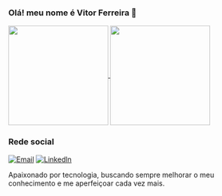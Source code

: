 ### Olá! meu nome é Vitor Ferreira 👋

<a href="https://github.com/VitorFeerreira/github-readme-stats">
  <img height=200 align="center" src="https://github-readme-stats.vercel.app/api?username=VitorFeerreira&show_icons=true&theme=dracula" />
</a>
<a href="https://github.com/VitorFerreira/convoychat">
  <img height=200 align="center" src="https://github-readme-stats.vercel.app/api/top-langs?username=VitorFeerreira&layout=compact&langs_count=8&card_width=320&show_icons=true&theme=dracula" />
</a>

### Rede social

[![Email](https://img.shields.io/badge/Gmail-D14836?style=for-the-badge&logo=gmail&logoColor=white)](vitor1996130@gmail.com)
[![Linkedln](https://img.shields.io/badge/LinkedIn-0077B5?style=for-the-badge&logo=linkedin&logoColor=white)](https://www.linkedin.com/in/vitor-ferreira-6b6980235/)

Apaixonado por tecnologia, buscando sempre melhorar o meu conhecimento e me aperfeiçoar cada vez mais. 
